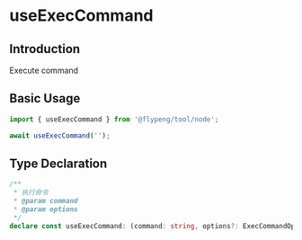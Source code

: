 # useExecCommand

## Introduction

Execute command

## Basic Usage

```ts
import { useExecCommand } from '@flypeng/tool/node';

await useExecCommand('');
```

## Type Declaration

```ts
/**
 * 执行命令
 * @param command
 * @param options
 */
declare const useExecCommand: (command: string, options?: ExecCommandOptions) => void;
```
